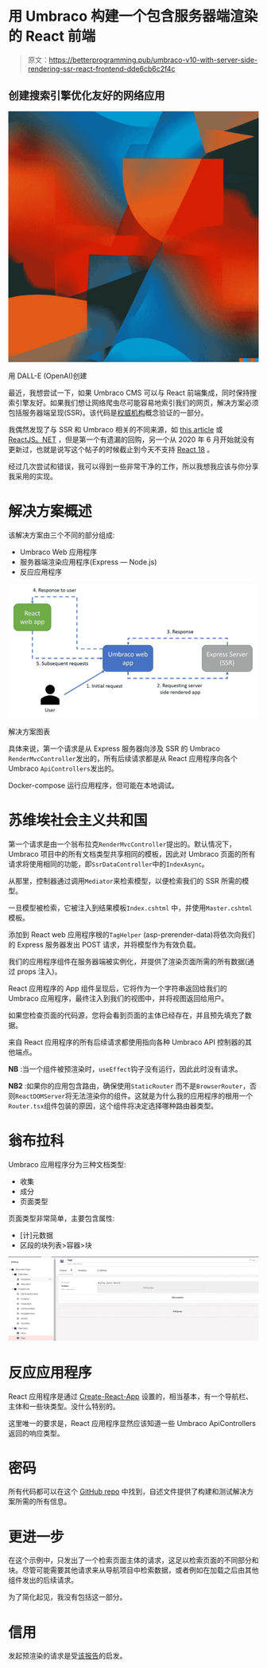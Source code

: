 # 用 Umbraco 构建一个包含服务器端渲染的 React 前端

> 原文：<https://betterprogramming.pub/umbraco-v10-with-server-side-rendering-ssr-react-frontend-dde6cb6c2f4c>

## 创建搜索引擎优化友好的网络应用

![](img/702f807a5192feb09d71b0aec464c5ec.png)

用 DALL-E (OpenAI)创建

最近，我想尝试一下，如果 Umbraco CMS 可以与 React 前端集成，同时保持搜索引擎友好。如果我们想让网络爬虫尽可能容易地索引我们的网页，解决方案必须包括服务器端呈现(SSR)。该代码是[权威机构](https://authority.se/)概念验证的一部分。

我偶然发现了与 SSR 和 Umbraco 相关的不同来源，如 [this article](https://medium.com/mirum-budapest/building-react-on-an-umbraco-backend-3147d59a292f) 或 [ReactJS。NET](https://reactjs.net/features/server-side-rendering.html) ，但是第一个有遗漏的回购，另一个从 2020 年 6 月开始就没有更新过，也就是说写这个帖子的时候截止到今天不支持 [React 18](https://reactjs.org/blog/2022/03/29/react-v18.html) 。

经过几次尝试和错误，我可以得到一些非常干净的工作，所以我想我应该与你分享我采用的实现。

# 解决方案概述

该解决方案由三个不同的部分组成:

*   Umbraco Web 应用程序
*   服务器端渲染应用程序(Express — Node.js)
*   反应应用程序

![](img/32b70e25ef20b16b99eb13389f893070.png)

解决方案图表

具体来说，第一个请求是从 Express 服务器向涉及 SSR 的 Umbraco `RenderMvcController`发出的，所有后续请求都是从 React 应用程序向各个 Umbraco `ApiControllers`发出的。

Docker-compose 运行应用程序，但可能在本地调试。

# 苏维埃社会主义共和国

第一个请求是由一个翁布拉克`RenderMvcController`提出的。默认情况下，Umbraco 项目中的所有文档类型共享相同的模板，因此对 Umbraco 页面的所有请求将使用相同的功能，即`SsrDataController`中的`IndexAsync`。

从那里，控制器通过调用`Mediator`来检索模型，以便检索我们的 SSR 所需的模型。

一旦模型被检索，它被注入到结果模板`Index.cshtml` 中，并使用`Master.cshtml` 模板。

添加到 React web 应用程序根的`TagHelper` (asp-prerender-data)将依次向我们的 Express 服务器发出 POST 请求，并将模型作为有效负载。

我们的应用程序组件在服务器端被实例化，并提供了渲染页面所需的所有数据(通过 props 注入)。

React 应用程序的 App 组件呈现后，它将作为一个字符串返回给我们的 Umbraco 应用程序，最终注入到我们的视图中，并将视图返回给用户。

如果您检查页面的代码源，您将会看到页面的主体已经存在，并且预先填充了数据。

来自 React 应用程序的所有后续请求都使用指向各种 Umbraco API 控制器的其他端点。

**NB** :当一个组件被预渲染时，`useEffect`钩子没有运行，因此此时没有请求。

**NB2** :如果你的应用包含路由，确保使用`StaticRouter` 而不是`BrowserRouter`，否则`ReactDOMServer`将无法渲染你的组件。这就是为什么我的应用程序的根用一个`Router.tsx`组件包装的原因，这个组件将决定选择哪种路由器类型。

# 翁布拉科

Umbraco 应用程序分为三种文档类型:

*   收集
*   成分
*   页面类型

页面类型非常简单，主要包含属性:

*   [计]元数据
*   区段的块列表>容器>块

![](img/942d94f7e5c2af6ba29eb546affda769.png)

# 反应应用程序

React 应用程序是通过 [Create-React-App](https://create-react-app.dev/) 设置的，相当基本，有一个导航栏、主体和一些块类型。没什么特别的。

这里唯一的要求是，React 应用程序显然应该知道一些 Umbraco ApiControllers 返回的响应类型。

# 密码

所有代码都可以在这个 [GitHub repo](https://github.com/clement-joye/umbraco-react-ssr) 中找到，自述文件提供了构建和测试解决方案所需的所有信息。

# 更进一步

在这个示例中，只发出了一个检索页面主体的请求，这足以检索页面的不同部分和块。尽管可能需要其他请求来从导航项目中检索数据，或者例如在加载之后由其他组件发出的后续请求。

为了简化起见，我没有包括这一部分。

# 信用

发起预渲染的请求是受[该报告](https://github.com/dawiddworak88/ASP.NET-Core-React-and-SSR)的启发。